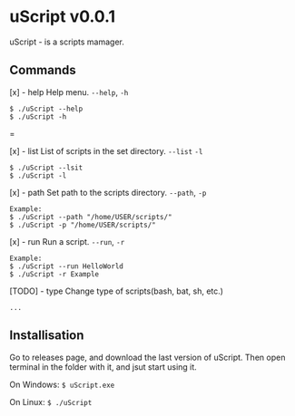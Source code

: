 # uScript v0.0.1
uScript - is a scripts mamager.

## Commands
[x] - help
    Help menu. `--help`, `-h`

    $ ./uScript --help
    $ ./uScript -h
=

[x] - list
    List of scripts in the set directory. `--list` `-l`

    $ ./uScript --lsit
    $ ./uScript -l


[x] - path
    Set path to the scripts directory. `--path`, `-p`

    Example:
    $ ./uScript --path "/home/USER/scripts/"
    $ ./uScript -p "/home/USER/scripts/"

[x] - run
    Run a script. `--run`, `-r`

    Example:
    $ ./uScript --run HelloWorld
    $ ./uScript -r Example

[TODO] - type
    Change type of scripts(bash, bat, sh, etc.)
    
    ...

## Installisation
Go to releases page, and download the last version of uScript. Then open terminal in the folder with it, and jsut start using it.

On Windows:
`$ uScript.exe`

On Linux:
`$ ./uScript`